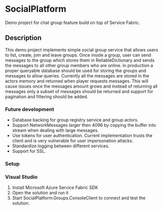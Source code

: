 # SocialPlatform
Demo project for chat group feature build on top of Service Fabric. 

## Description
This demo project implements simple social group service that allows users to list, create, join and leave groups. Once inside a group, user can send messages to the group which stores them in ReliableDictionary and sends the messages to all other group members who are online. In production a proper queryable database should be used for storing the groups and messages to allow queries. Currently all the messages are stored in the actors memory and returned when player requests messages. This will cause issues once the messages amount grows and instead of returning all messages only a subset of messages should be returned and support for pagination and filtering should be added.

### Future development
- Database backing for group registry service and group actors.
- Support NetworkMessages larger then 4096 by copying the buffer into stream when dealing with large messages.
- Use tokens for user authentication. Current implementation trusts the client and is very vulnerable for user impersonation attacks.
- Standardize logging between different services.
- Support for SSL.

### Setup

### Visual Studio
1. Install Microsoft Azure Service Fabric SDK
2. Open the solution and run it
3. Start SocialPlatform.Groups.ConsoleClient to connect and test the solution.
